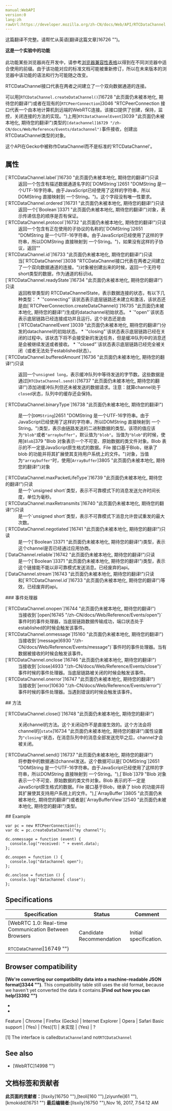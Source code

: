 ```yaml
---
manual:WebAPI
version:0
lang:zh
rawUrl:https://developer.mozilla.org/zh-CN/docs/Web/API/RTCDataChannel
---
```




这篇翻译不完整。请帮忙从英语[翻译这篇文章]16726 "")。






**这是一个实验中的功能**<br></br>此功能某些浏览器尚在开发中，请参考[浏览器兼容性表格](%3038#Browser_compatibility "")以得到在不同浏览器中适合使用的前缀。由于该功能对应的标准文档可能被重新修订，所以在未来版本的浏览器中该功能的语法和行为可能随之改变。




RTCDataChannel接口代表在两者之间建立了一个双向数据通道的连接。



可以用[`RTCDataChannel.createDataChannel()`]16728 "此页面仍未被本地化, 期待您的翻译!")或者在现有的[`RTCPeerConnection`]3046 "RTCPeerConnection 接口代表一个由本地计算机到远端的WebRTC连接。该接口提供了创建，保持，监控，关闭连接的方法的实现。")上用[`RTCDataChannelEvent`]3039 "此页面仍未被本地化, 期待您的翻译!")类型的`[datachannel]16729 "/zh-CN/docs/Web/Reference/Events/datachannel")`事件接收，创建出 RTCDataChannel类型的对象。



这个API在Gecko中被称作DataChannel而不是标准的&#39;RTCDataChannel&#39;。



## 属性<a name="属性"></a>
<dl><dt>[`RTCDataChannel.label`]16730 "此页面仍未被本地化, 期待您的翻译!")只读</dt><dd>返回一个包含有描述数据通道名字的[`DOMString`]2651 "DOMString 是一个UTF-16字符串。由于JavaScript已经使用了这样的字符串，所以DOMString 直接映射到 一个String。")。这个字段没有唯一性要求。</dd><dt>[`RTCDataChannel.ordered`]16731 "此页面仍未被本地化, 期待您的翻译!")只读</dt><dd>返回一个[`Boolean`]3371 "此页面仍未被本地化, 期待您的翻译!")对象，表示传递信息的顺序是否有保证。</dd><dt>[`RTCDataChannel.protocol`]16732 "此页面仍未被本地化, 期待您的翻译!")只读</dt><dd>返回一个包含有正在使用的子协议的名称的[`DOMString`]2651 "DOMString 是一个UTF-16字符串。由于JavaScript已经使用了这样的字符串，所以DOMString 直接映射到 一个String。")，如果没有这样的子协议，返回&quot;&quot;</dd><dt>[`RTCDataChannel.id`]16733 "此页面仍未被本地化, 期待您的翻译!")只读</dt><dd>当[`RTCDataChannel`]3038 "RTCDataChannel接口代表在两者之间建立了一个双向数据通道的连接。")对象被创建出来的时候，返回一个无符号short类型的数据，作为通道的标识id。</dd><dt>[`RTCDataChannel.readyState`]16734 "此页面仍未被本地化, 期待您的翻译!")只读</dt><dd>返回枚举类型的 RTCDataChannelState，表示数据连接的状态，有以下几种类型：
* `"connecting"`该状态表示底层链路还未建立和激活，该状态还是由[`RTCPeerConnection.createDataChannel()`]16735 "此页面仍未被本地化, 期待您的翻译!")生成的datachannel初始状态。
* `"open"`该状态表示底层链路已经连接成功并且运行。这个状态还是由[`RTCDataChannelEvent`]3039 "此页面仍未被本地化, 期待您的翻译!")分发的datachannel的初始状态。
* `"closing"`该状态表示底层链路已经在关闭的过程中。该状态下将不会接受新的发送任务，但是缓冲队列中的消息还是会被继续发送或者接收。
* `"closed"`该状态表示底层链路已经完全被关闭（或者无法处于established状态）。
</dd><dt>[`RTCDataChannel.bufferedAmount`]16736 "此页面仍未被本地化, 期待您的翻译!")只读</dt><dd>

返回一个`unsigned long`，表示缓冲队列中等待发送的字节数。这些数据是通过[`RTCDataChannel.send()`]16737 "此页面仍未被本地化, 期待您的翻译!")添加进缓冲队列但还未被发送的数据请求。注意：就算channel处于`closed`状态，队列中的缓存还会保持。

</dd><dt>[`RTCDataChannel.binaryType`]16738 "此页面仍未被本地化, 期待您的翻译!")</dt><dd>

是一个[`DOMString`]2651 "DOMString 是一个UTF-16字符串。由于JavaScript已经使用了这样的字符串，所以DOMString 直接映射到 一个String。")类型，表示由链路发送的二进制数据的类型。该项的值应该为`"blob"`或者`"arraybuffer"`，默认值为`"blob"`。当值为`"blob"`的时候，使用[`Blob`]379 "Blob 对象表示一个不可变、原始数据的类文件对象。Blob 表示的不一定是JavaScript原生格式的数据。File 接口基于Blob，继承了 blob 的功能并将其扩展使其支持用户系统上的文件。")对象，当值为`"arraybuffer"`时，使用[`ArrayBuffer`]3805 "此页面仍未被本地化, 期待您的翻译!")对象

</dd><dt>[`RTCDataChannel.maxPacketLifeType`]16739 "此页面仍未被本地化, 期待您的翻译!")只读</dt><dd>是一个`unsigned short`类型，表示不可靠模式下的消息发送允许时间长度，单位为毫秒。</dd><dt>[`RTCDataChannel.maxRetransmits`]16740 "此页面仍未被本地化, 期待您的翻译!")只读</dt><dd>是一个`unsigned short`类型，表示不可靠模式下消息允许尝试重发的最大次数。</dd><dt>[`RTCDataChannel.negotiated`]16741 "此页面仍未被本地化, 期待您的翻译!")只读</dt><dd>是一个[`Boolean`]3371 "此页面仍未被本地化, 期待您的翻译!")类型，表示这个channel是否已经通过应用协商。</dd><dt>[`DataChannel.reliable`]16742 "此页面仍未被本地化, 期待您的翻译!")<i></i>只读</dt><dd>是一个[`Boolean`]3371 "此页面仍未被本地化, 期待您的翻译!")类型，表示这个链接能不能以非可靠模式发送消息。已经废弃的api。</dd><dt>[`DataChannel.stream`]16743 "此页面仍未被本地化, 期待您的翻译!")<i></i>只读</dt><dd>和[`RTCDataChannel.id`]16733 "此页面仍未被本地化, 期待您的翻译!")等效，已经废弃的api。</dd></dl>
### 事件处理器<a name="事件处理器"></a>
<dl><dt>[`RTCDataChannel.onopen`]16744 "此页面仍未被本地化, 期待您的翻译!")</dt><dd>当接收到`[open]16745 "/zh-CN/docs/Web/Reference/Events/open")`事件时的事件处理器，当底层链路数据传输成功，端口状态处于established的时候会触发该事件。</dd><dt>[`RTCDataChannel.onmessage`]15160 "此页面仍未被本地化, 期待您的翻译!")</dt><dd>当接收到`[message]6930 "/zh-CN/docs/Web/Reference/Events/message")`事件时的事件处理器。当有数据被接收的时候会触发该事件。</dd><dt>[`RTCDataChannel.onclose`]16746 "此页面仍未被本地化, 期待您的翻译!")</dt><dd>当接收到`[close]4933 "/zh-CN/docs/Web/Reference/Events/close")`事件时候的事件处理器。当底层链路被关闭的时候会触发该事件。</dd><dt>[`RTCDataChannel.onerror`]16747 "此页面仍未被本地化, 期待您的翻译!")</dt><dd>当接收到`[error]10630 "/zh-CN/docs/Web/Reference/Events/error")`事件时候的事件处理器。当遇到错误的时候会触发该事件。</dd></dl>
## 方法<a name="方法"></a>
<dl><dt>[`RTCDataChannel.close()`]16748 "此页面仍未被本地化, 期待您的翻译!")</dt><dd>

关闭channel的方法。这个关闭动作不是直接生效的。这个方法会将channel的[`state`]16734 "此页面仍未被本地化, 期待您的翻译!")属性设置为`"closing"`状态，在消息队列中的消息全部发送完毕之后，channel才会被关闭。

</dd><dt>[`RTCDataChannel.send()`]16737 "此页面仍未被本地化, 期待您的翻译!")</dt><dd>将参数中的数据通过channel发送。这个数据可以是[`DOMString`]2651 "DOMString 是一个UTF-16字符串。由于JavaScript已经使用了这样的字符串，所以DOMString 直接映射到 一个String。"),[`Blob`]379 "Blob 对象表示一个不可变、原始数据的类文件对象。Blob 表示的不一定是JavaScript原生格式的数据。File 接口基于Blob，继承了 blob 的功能并将其扩展使其支持用户系统上的文件。"),[`ArrayBuffer`]3805 "此页面仍未被本地化, 期待您的翻译!")或者是[`ArrayBufferView`]2540 "此页面仍未被本地化, 期待您的翻译!")类型。</dd></dl>
## Example<a name="Example"></a>

```
var pc = new RTCPeerConnection();
var dc = pc.createDataChannel("my channel");

dc.onmessage = function (event) {
  console.log("received: " + event.data);
};

dc.onopen = function () {
  console.log("datachannel open");
};

dc.onclose = function () {
  console.log("datachannel close");
};
```





## Specifications<a name="Specifications"></a>
Specification | Status | Comment 
 ---  |  ---  |  ---  | 
[WebRTC 1.0: Real-time Communication Between Browsers<br></br><small>RTCDataChannel</small>]16749 "") | Candidate Recommendation | Initial specification. 


## Browser compatibility<a name="Browser_compatibility"></a>


**[We&#39;re converting our compatibility data into a machine-readable JSON format]3344 "")**. This compatibility table still uses the old format, because we haven&#39;t yet converted the data it contains.**[Find out how you can help!]3392 "")**


* 
* 
Feature | Chrome | Firefox (Gecko) | Internet Explorer | Opera | Safari 
Basic support | (Yes) | (Yes)[1] | 未实现 | (Yes) | ? 





[1] The interface is called`DataChannel`and not`RTCDataChannel`


## See also<a name="See_also"></a>

* [WebRTC]14998 "")



## 文档标签和贡献者
**此页面的贡献者：**[llsxily]16750 ""),[teoli]160 ""),[ziyunfei]61 ""),[kmokidd]16751 "")
**最后编辑者:**[llsxily]16750 ""),<time>Nov 16, 2017, 7:54:12 AM</time>


